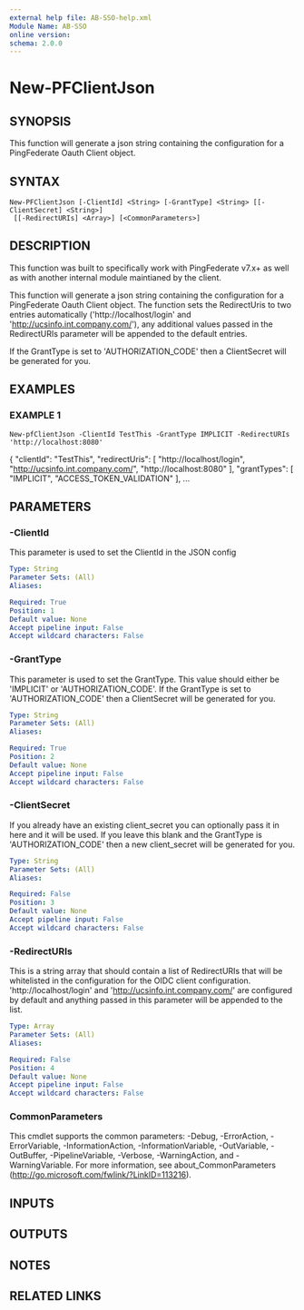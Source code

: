 ```yaml
---
external help file: AB-SSO-help.xml
Module Name: AB-SSO
online version:
schema: 2.0.0
---
```


# New-PFClientJson

## SYNOPSIS
This function will generate a json string containing the configuration for a PingFederate Oauth Client object.

## SYNTAX

```
New-PFClientJson [-ClientId] <String> [-GrantType] <String> [[-ClientSecret] <String>]
 [[-RedirectURIs] <Array>] [<CommonParameters>]
```

## DESCRIPTION
This function was built to specifically work with PingFederate v7.x+ as well as with another internal module maintianed by the client.

This function will generate a json string containing the configuration for a PingFederate Oauth Client object.
The function sets the RedirectUris to two entries automatically ('http://localhost/login' and 'http://ucsinfo.int.company.com/'), any additional
values passed in the RedirectURIs parameter will be appended to the default entries.

If the GrantType is set to 'AUTHORIZATION_CODE' then a ClientSecret will be generated for you.

## EXAMPLES

### EXAMPLE 1
```
New-pfClientJson -ClientId TestThis -GrantType IMPLICIT -RedirectURIs 'http://localhost:8080'
```

{
   "clientId": "TestThis",
   "redirectUris": \[
     "http://localhost/login",
     "http://ucsinfo.int.company.com/",
     "http://localhost:8080"
   \],
   "grantTypes": \[
     "IMPLICIT",
     "ACCESS_TOKEN_VALIDATION"
   \],
 ...

## PARAMETERS

### -ClientId
This parameter is used to set the ClientId in the JSON config

```yaml
Type: String
Parameter Sets: (All)
Aliases:

Required: True
Position: 1
Default value: None
Accept pipeline input: False
Accept wildcard characters: False
```

### -GrantType
This parameter is used to set the GrantType. 
This value should either be 'IMPLICIT' or 'AUTHORIZATION_CODE'.
If the GrantType is set to 'AUTHORIZATION_CODE' then a ClientSecret will be generated for you.

```yaml
Type: String
Parameter Sets: (All)
Aliases:

Required: True
Position: 2
Default value: None
Accept pipeline input: False
Accept wildcard characters: False
```

### -ClientSecret
If you already have an existing client_secret you can optionally pass it in here and it will be used. 
If you leave this
blank and the GrantType is 'AUTHORIZATION_CODE' then a new client_secret will be generated for you.

```yaml
Type: String
Parameter Sets: (All)
Aliases:

Required: False
Position: 3
Default value: None
Accept pipeline input: False
Accept wildcard characters: False
```

### -RedirectURIs
This is a string array that should contain a list of RedirectURIs that will be whitelisted in the configuration for 
the OIDC client configuration.
'http://localhost/login' and 'http://ucsinfo.int.company.com/' are configured by default and anything passed in this
parameter will be appended to the list.

```yaml
Type: Array
Parameter Sets: (All)
Aliases:

Required: False
Position: 4
Default value: None
Accept pipeline input: False
Accept wildcard characters: False
```

### CommonParameters
This cmdlet supports the common parameters: -Debug, -ErrorAction, -ErrorVariable, -InformationAction, -InformationVariable, -OutVariable, -OutBuffer, -PipelineVariable, -Verbose, -WarningAction, and -WarningVariable.
For more information, see about_CommonParameters (http://go.microsoft.com/fwlink/?LinkID=113216).

## INPUTS

## OUTPUTS

## NOTES

## RELATED LINKS
